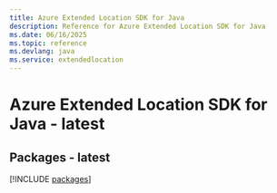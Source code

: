 ```yaml
---
title: Azure Extended Location SDK for Java
description: Reference for Azure Extended Location SDK for Java
ms.date: 06/16/2025
ms.topic: reference
ms.devlang: java
ms.service: extendedlocation
---
```

# Azure Extended Location SDK for Java - latest
## Packages - latest
[!INCLUDE [packages](extended-location-index.md)]